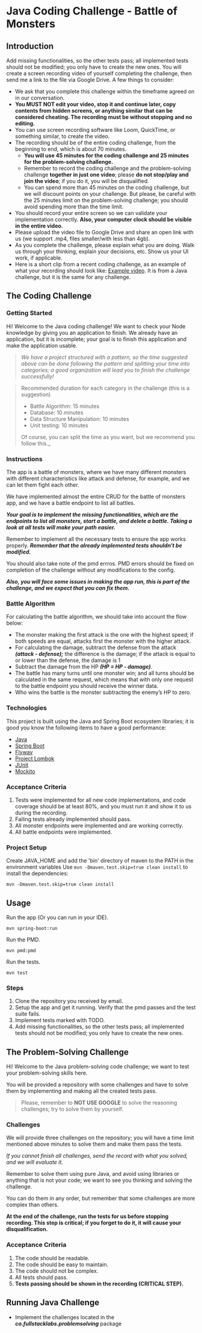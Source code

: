 # Java Coding Challenge - Battle of Monsters

## Introduction

Add missing functionalities, so the other tests pass; all implemented tests should not be modified; you only have to create the new ones.
You will create a screen recording video of yourself completing the challenge, then send me a link to the file via Google Drive. A few things to consider:

- We ask that you complete this challenge within the timeframe agreed on in our conversation.
- **You MUST NOT edit your video, stop it and continue later, copy contents from hidden screens, or anything similar that can be considered cheating. The recording must be without stopping and no editing.**
- You can use screen recording software like Loom, QuickTime, or something similar, to create the video.
- The recording should be of the entire coding challenge, from the beginning to end, which is about 70 minutes.
  - **You will use 45 minutes for the coding challenge and 25 minutes for the problem-solving challenge.**
  - Remember to record the coding challenge and the problem-solving challenge **together in just one video**; please **do not stop/play and join the video**; if you do it, you will be disqualified.
  - You can spend more than 45 minutes on the coding challenge, but we will discount points on your challenge. But please, be careful with the 25 minutes limit on the problem-solving challenge; you should avoid spending more than the time limit.
- You should record your entire screen so we can validate your implementation correctly. **Also, your computer clock should be visible in the entire video.**
- Please upload the video file to Google Drive and share an open link with us (we support .mp4, files smaller/with less than 4gb).
- As you complete the challenge, please explain what you are doing. Walk us through your thinking, explain your decisions, etc. Show us your UI work, if applicable.
- Here is a short clip from a recent coding challenge, as an example of what your recording should look like: [Example video](http://www.loom.com/share/85434243d487456b8ef4ae45c3fbc788). It is from a Java challenge, but it is the same for any challenge.

## The Coding Challenge

### Getting Started

Hi! Welcome to the Java coding challenge! We want to check your Node knowledge by giving you an application to finish. We already have an application, but it is incomplete; your goal is to finish this application and make the application usable.

> _We have a project structured with a pattern, so the time suggested above can be done following the pattern and splitting your time into categories; a good organization will lead you to finish the challenge successfully!_

> Recommended duration for each category in the challenge (this is a suggestion)
>
> - Battle Algorithm: 15 minutes
> - Database: 10 minutes
> - Data Structure Manipulation: 10 minutes
> - Unit testing: 10 minutes
>
> Of course, you can split the time as you want, but we recommend you follow this.\_

### Instructions

The app is a battle of monsters, where we have many different monsters with different characteristics like attack and defense, for example, and we can let them fight each other.

We have implemented almost the entire CRUD for the battle of monsters app, and we have a battle endpoint to list all battles.

**_Your goal is to implement the missing functionalities, which are the endpoints to list all monsters, start a battle, and delete a battle. Taking a look at all tests will make your path easier._**

Remember to implement all the necessary tests to ensure the app works properly. **_Remember that the already implemented tests shouldn't be modified._**

You should also take note of the pmd errros. PMD errors should be fixed on completion of the challenge without any modifications to the config.

**_Also, you will face some issues in making the app run, this is part of the challenge, and we expect that you can fix them._**

### Battle Algorithm

For calculating the battle algorithm, we should take into account the flow below:

- The monster making the first attack is the one with the highest speed; if both speeds are equal, attacks first the monster with the higher attack.
- For calculating the damage, subtract the defense from the attack **_(attack - defense);_** the difference is the damage; if the attack is equal to or lower than the defense, the damage is 1
- Subtract the damage from the HP **_(HP = HP - damage)_**.
- The battle has many turns until one monster win; and all turns should be calculated in the same request, which means that with only one request to the battle endpoint you should receive the winner data.
- Who wins the battle is the monster subtracting the enemy’s HP to zero.

### Technologies

This project is built using the Java and Spring Boot ecosystem libraries; it is good you know the following items to have a good performance:

- [Java](https://docs.oracle.com/javase/tutorial/index.html)
- [Spring Boot](https://spring.io/projects/spring-boot)
- [Flyway](https://flywaydb.org/)
- [Project Lombok](https://projectlombok.org/)
- [JUnit](https://junit.org/junit5/)
- [Mockito](https://site.mockito.org/)

### Acceptance Criteria

1. Tests were implemented for all new code implementations, and code coverage should be at least 80%, and you must run it and show it to us during the recording.
2. Failing tests already implemented should pass.
3. All monster endpoints were implemented and are working correctly.
4. All battle endpoints were implemented.

### Project Setup

Create JAVA_HOME and add the 'bin' directory of maven to the PATH in the environment variables
Use `mvn -Dmaven.test.skip=true clean install` to install the dependencies:

```shell script
mvn -Dmaven.test.skip=true clean install
```

## Usage

Run the app (Or you can run in your IDE).

```shell script
mvn spring-boot:run
```

Run the PMD.

```shell script
mvn pmd:pmd
```

Run the tests.

```shell script
mvn test
```

### Steps

1. Clone the repository you received by email.
2. Setup the app and get it running. Verify that the pmd passes and the test suite fails.
3. Implement tests marked with TODO.
4. Add missing functionalities, so the other tests pass; all implemented tests should not be modified; you only have to create the new ones.

## The Problem-Solving Challenge

Hi! Welcome to the Java problem-solving code challenge; we want to test your problem-solving skills here.

You will be provided a repository with some challenges and have to solve them by implementing and making all the created tests pass.

> Please, remember to **NOT USE GOOGLE** to solve the reasoning challenges; try to solve them by yourself.

### Challenges

We will provide three challenges on the repository; you will have a time limit mentioned above minutes to solve them and make them pass the tests.

_If you cannot finish all challenges, send the record with what you solved, and we will evaluate it._

Remember to solve them using pure Java, and avoid using libraries or anything that is not your code; we want to see you thinking and solving the challenge.

You can do them in any order, but remember that some challenges are more complex than others.

**At the end of the challenge, run the tests for us before stopping recording. This step is critical; if you forget to do it, it will cause your disqualification.**

### Acceptance Criteria

1. The code should be readable.
2. The code should be easy to maintain.
3. The code should not be complex.
4. All tests should pass.
5. **Tests passing should be shown in the recording (CRITICAL STEP).**

## Running Java Challenge

- Implement the challenges located in the **_co.fullstacklabs.problemsolving_** package
